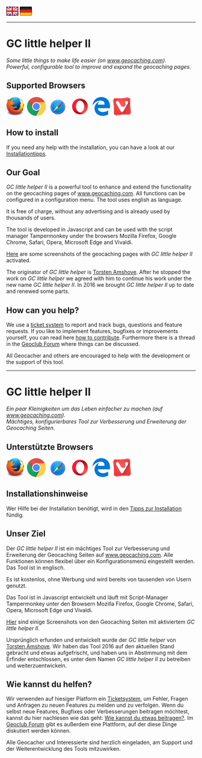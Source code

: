 <a href="#user-content-en" title=""><img src="/images/flag_en.png"></a>
<a href="#user-content-de" title=""><img src="/images/flag_de.png"></a>

---
# GC little helper II <a id="user-content-en"></a>
*Some little things to make life easier (on www.geocaching.com).*<br>
*Powerful, configurable tool to improve and expand the geocaching pages.*

## Supported Browsers
<img src="/images/mozilla_firefox_logo_small.png" title="Mozilla Firefox" alt="Mozilla Firefox" />&nbsp;
<img src="/images/google_chrome_logo_small.png" title="Google Chrom" alt="Google Chrom" />&nbsp;
<img src="/images/safari_logo_small.png" title="Safari" alt="Safari" />&nbsp;
<img src="/images/opera_logo_small.png" title="Opera" alt="Opera" />&nbsp;
<img src="/images/microsoft_edge_logo_small.png" title="Microsoft Edge" alt="Microsoft Edge" />&nbsp;
<img src="/images/vivaldi_logo_small.png" title="Vivaldi" alt="Vivaldi" />

## How to install
If you need any help with the installation, you can have a look at our [Installationtipps](https://github.com/2Abendsegler/GClh/blob/master/docu/tips_installation.md#en).

## Our Goal
*GC little helper II* is a powerful tool to enhance and extend the functionality on the geocaching pages of www.geocaching.com. All functions can be configured in a configuration menu. The tool uses english as language.

It is free of charge, without any advertising and is already used by thousands of users.

The tool is developed in Javascript and can be used with the script manager Tampermonkey under the browsers Mozilla Firefox, Google Chrome, Safari, Opera, Microsoft Edge and Vivaldi.

[Here](https://github.com/2Abendsegler/GClh/blob/master/docu/overview_screenshots.md#readme) are some screenshots of the geocaching pages with *GC little helper II* activated.

The originator of *GC little helper* is [Torsten Amshove](https://www.amshove.net/blog/webinterfaces/gc-little-helper/). After he stopped the work on *GC little helper* we agreed with him to continue his work under the new name *GC little helper II*. In 2016 we brought *GC little helper II* up to date and renewed some parts.

## How can you help?
We use a [ticket system](https://github.com/2Abendsegler/GClh/issues) to report and track bugs, questions and feature requests. If you like to implement features, bugfixes or improvements yourself, you can read here [how to contribute](https://github.com/2Abendsegler/GClh/blob/master/docu/how_to_contribute.md#en).
Furthermore there is a thread in the [Geoclub Forum](http://geoclub.de/forum/viewforum.php?f=117) where things can be discussed.

All Geocacher and others are encouraged to help with the development or the support of this tool.

---
# GC little helper II <a id="user-content-de"></a>
*Ein paar Kleinigkeiten um das Leben einfacher zu machen (auf www.geocaching.com).*<br>
*Mächtiges, konfigurierbares Tool zur Verbesserung und Erweiterung der Geocaching Seiten.*

## Unterstützte Browsers
<img src="/images/mozilla_firefox_logo_small.png" title="Mozilla Firefox" alt="Mozilla Firefox" />&nbsp;
<img src="/images/google_chrome_logo_small.png" title="Google Chrom" alt="Google Chrom" />&nbsp;
<img src="/images/safari_logo_small.png" title="Safari" alt="Safari" />&nbsp;
<img src="/images/opera_logo_small.png" title="Opera" alt="Opera" />&nbsp;
<img src="/images/microsoft_edge_logo_small.png" title="Microsoft Edge" alt="Microsoft Edge" />&nbsp;
<img src="/images/vivaldi_logo_small.png" title="Vivaldi" alt="Vivaldi" />

## Installationshinweise
Wer Hilfe bei der Installation benötigt, wird in den [Tipps zur Installation](https://github.com/2Abendsegler/GClh/blob/master/docu/tips_installation.md#de) fündig.

## Unser Ziel
Der *GC little helper II* ist ein mächtiges Tool zur Verbesserung und Erweiterung der Geocaching Seiten auf www.geocaching.com. Alle Funktionen können flexibel über ein Konfigurationsmenü eingestellt werden. Das Tool ist in englisch. 

Es ist kostenlos, ohne Werbung und wird bereits von tausenden von Usern genutzt.

Das Tool ist in Javascript entwickelt und läuft mit Script-Manager Tampermonkey unter den Browsern Mozilla Firefox, Google Chrome, Safari, Opera, Microsoft Edge und Vivaldi.

[Hier](https://github.com/2Abendsegler/GClh/blob/master/docu/overview_screenshots.md#readme) sind einige Screenshots von den Geocaching Seiten mit aktiviertem *GC little helper II*. 

Ursprünglich erfunden und entwickelt wurde der *GC little helper* von [Torsten Amshove](https://www.amshove.net/blog/webinterfaces/gc-little-helper/). Wir haben das Tool 2016 auf den aktuellen Stand gebracht und etwas aufgefrischt, und haben uns in Abstimmung mit dem Erfinder entschlossen, es unter dem Namen *GC little helper II* zu betreiben und weiterzuentwickeln.

## Wie kannst du helfen?
Wir verwenden auf hiesiger Platform ein [Ticketsystem](https://github.com/2Abendsegler/GClh/issues), um Fehler, Fragen und Anfragen zu neuen Features zu melden und zu verfolgen. Wenn du selbst neue Features, Bugfixes oder Verbesserungen beitragen möchtest, kannst du hier nachlesen wie das geht: [Wie kannst du etwas beitragen?](https://github.com/2Abendsegler/GClh/blob/master/docu/how_to_contribute.md#de).
Im [Geoclub Forum](http://geoclub.de/forum/viewforum.php?f=117) gibt es außerdem eine Plattform, auf der diese Dinge diskutiert werden können.

Alle Geocacher und Interessierte sind herzlich eingeladen, am Support und der Weiterentwicklung des Tools mitzuwirken.  
